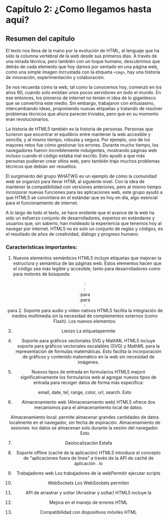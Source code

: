 # Capítulo 2: ¿Como llegamos hasta aqui?

## Resumen del capítulo

El texto nos lleva de la mano por la evolución de HTML, el lenguaje que ha sido la columna vertebral de la web desde sus primeros días. A través de una mirada técnica, pero también con un toque humano, descubrimos que detrás de cada elemento que hoy damos por sentado en una página web, como una simple imagen incrustada con la etiqueta `<img>`, hay una historia de innovación, experimentación y colaboración.

Se nos recuerda cómo la web, tal como la conocemos hoy, comenzó en los años 90, cuando solo existían unos pocos servidores en todo el mundo. En ese entonces, los pioneros de internet no tenían ni idea de lo gigantesco que se convertiría este medio. Sin embargo, trabajaron con entusiasmo, intercambiando ideas, proponiendo nuevas etiquetas y tratando de resolver problemas técnicos que ahora parecen triviales, pero que en su momento eran revolucionarios.

La historia de HTML5 también es la historia de personas. Personas que tuvieron que encontrar el equilibrio entre mantener la web accesible y sencilla, y al mismo tiempo, robusta y segura. Por ejemplo, uno de los mayores retos fue cómo gestionar los errores. Durante mucho tiempo, los navegadores fueron increíblemente indulgentes, mostrando páginas web incluso cuando el código estaba mal escrito. Esto ayudó a que más personas pudieran crear sitios web, pero también trajo muchos problemas técnicos que debían ser resueltos.

El surgimiento del grupo WHATWG es un ejemplo de cómo la comunidad web se organizó para llevar HTML al siguiente nivel. Con la idea de mantener la compatibilidad con versiones anteriores, pero al mismo tiempo incorporar nuevas funciones para las aplicaciones web, este grupo ayudó a que HTML5 se convirtiera en el estándar que es hoy en día, algo esencial para el funcionamiento de internet.

A lo largo de todo el texto, se hace evidente que el avance de la web ha sido un esfuerzo conjunto de desarrolladores, expertos en estándares y usuarios que, sin saberlo, han moldeado la experiencia que tenemos hoy al navegar por internet. HTML5 no es solo un conjunto de reglas y códigos, es el resultado de años de creatividad, diálogo y progreso humano.

### Características importantes:

1. Nuevos elementos semánticos
HTML5 incluye etiquetas que mejoran la estructura y semántica de las páginas web. Estos elementos hacen que el código sea más legible y accesible, tanto para desarrolladores como para motores de búsqueda:

<header>:
<footer>:
<article>:para
<section>:para
<nav>:
<aside>:para
2. Soporte para audio y vídeo nativos
HTML5 facilita la integración de medios multimedia sin la necesidad de complementos externos (como Flash). Los nuevos elementos:

<audio>: para reproducir archivos de audio.
<video>: para mostrar el contenido del vídeo.
Esto

3. Lienzo
La etiqueta<canvas>permite

4. Soporte para gráficos vectoriales SVG y MathML
HTML5 incluye soporte para gráficos vectoriales escalables (SVG) y MathML para la representación de fórmulas matemáticas. Esto facilita la incorporación de gráficos y contenido matemático en la web sin necesidad de imágenes.

5. Nuevos tipos de entrada en formularios
HTML5 mejoró significativamente los formularios web al agregar nuevos tipos de entrada para recoger datos de forma más específica:

email, date, tel, range, color, url, search.
Esto

6. Almacenamiento web (Almacenamiento web)
HTML5 ofrece dos mecanismos para el almacenamiento local de datos:

Almacenamiento local: permite almacenar grandes cantidades de datos localmente en el navegador, sin fecha de expiración.
Almacenamiento de sesiones: los datos se almacenan solo durante la sesión del navegador.
Esto

7. Geolocalización
Estafa

8. Soporte offline (caché de la aplicación)
HTML5 introduce el concepto de "aplicaciones fuera de línea" a través de la API de caché de aplicación . lo

9. Trabajadores web
Los trabajadores de la webPermitir ejecutar scripts

10. WebSockets
Los WebSockets permiten

11. API de arrastrar y soltar (Arrastrar y soltar)
HTML5 incluye la

12. Mejora en el manejo de errores
HTML

13. Compatibilidad con dispositivos móviles
HTML